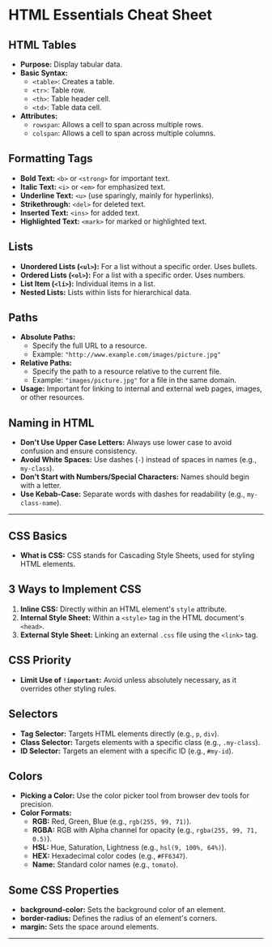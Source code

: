 # HTML Essentials Cheat Sheet

## HTML Tables
- **Purpose:** Display tabular data.
- **Basic Syntax:**
  - `<table>`: Creates a table.
  - `<tr>`: Table row.
  - `<th>`: Table header cell.
  - `<td>`: Table data cell.
- **Attributes:**
  - `rowspan`: Allows a cell to span across multiple rows.
  - `colspan`: Allows a cell to span across multiple columns.

## Formatting Tags
- **Bold Text:** `<b>` or `<strong>` for important text.
- **Italic Text:** `<i>` or `<em>` for emphasized text.
- **Underline Text:** `<u>` (use sparingly, mainly for hyperlinks).
- **Strikethrough:** `<del>` for deleted text.
- **Inserted Text:** `<ins>` for added text.
- **Highlighted Text:** `<mark>` for marked or highlighted text.

## Lists
- **Unordered Lists (`<ul>`):** For a list without a specific order. Uses bullets.
- **Ordered Lists (`<ol>`):** For a list with a specific order. Uses numbers.
- **List Item (`<li>`):** Individual items in a list.
- **Nested Lists:** Lists within lists for hierarchical data.

## Paths
- **Absolute Paths:**
  - Specify the full URL to a resource.
  - Example: `"http://www.example.com/images/picture.jpg"`
- **Relative Paths:**
  - Specify the path to a resource relative to the current file.
  - Example: `"images/picture.jpg"` for a file in the same domain.
- **Usage:** Important for linking to internal and external web pages, images, or other resources.


## Naming in HTML
- **Don't Use Upper Case Letters:** Always use lower case to avoid confusion and ensure consistency.
- **Avoid White Spaces:** Use dashes (`-`) instead of spaces in names (e.g., `my-class`).
- **Don't Start with Numbers/Special Characters:** Names should begin with a letter.
- **Use Kebab-Case:** Separate words with dashes for readability (e.g., `my-class-name`).

---

## CSS Basics
- **What is CSS:** CSS stands for Cascading Style Sheets, used for styling HTML elements.

## 3 Ways to Implement CSS
1. **Inline CSS:** Directly within an HTML element's `style` attribute.
2. **Internal Style Sheet:** Within a `<style>` tag in the HTML document's `<head>`.
3. **External Style Sheet:** Linking an external `.css` file using the `<link>` tag.

## CSS Priority
- **Limit Use of `!important`:** Avoid unless absolutely necessary, as it overrides other styling rules.

## Selectors
- **Tag Selector:** Targets HTML elements directly (e.g., `p`, `div`).
- **Class Selector:** Targets elements with a specific class (e.g., `.my-class`).
- **ID Selector:** Targets an element with a specific ID (e.g., `#my-id`).

## Colors
- **Picking a Color:** Use the color picker tool from browser dev tools for precision.
- **Color Formats:**
  - **RGB:** Red, Green, Blue (e.g., `rgb(255, 99, 71)`).
  - **RGBA:** RGB with Alpha channel for opacity (e.g., `rgba(255, 99, 71, 0.5)`).
  - **HSL:** Hue, Saturation, Lightness (e.g., `hsl(9, 100%, 64%)`).
  - **HEX:** Hexadecimal color codes (e.g., `#FF6347`).
  - **Name:** Standard color names (e.g., `tomato`).

## Some CSS Properties
- **background-color:** Sets the background color of an element.
- **border-radius:** Defines the radius of an element's corners.
- **margin:** Sets the space around elements.

---
